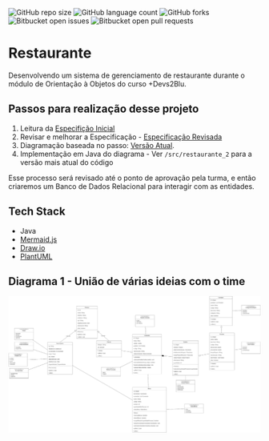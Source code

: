 ![GitHub repo size](https://img.shields.io/github/repo-size/tiagospeckart/restaurante?style=for-the-badge)
![GitHub language count](https://img.shields.io/github/languages/count/tiagospeckart/restaurante?style=for-the-badge)
![GitHub forks](https://img.shields.io/github/forks/tiagospeckart/restaurante?style=for-the-badge)
![Bitbucket open issues](https://img.shields.io/bitbucket/issues/tiagospeckart/restaurante?style=for-the-badge)
![Bitbucket open pull requests](https://img.shields.io/bitbucket/pr-raw/tiagospeckart/restaurante?style=for-the-badge)

# Restaurante

Desenvolvendo um sistema de gerenciamento de restaurante durante o módulo de Orientação à Objetos do curso +Devs2Blu.

## Passos para realização desse projeto

1. Leitura da [Especifição Inicial](https://github.com/edsonsreis/Project-Restaurant-Ravin/blob/main/docs/especifica%C3%A7%C3%A3oInicial.md)
2. Revisar e melhorar a Especificação - [Especificação Revisada](https://github.com/edsonsreis/Project-Restaurant-Ravin/blob/main/docs/especifica%C3%A7%C3%A3oRevisada.md)
3. Diagramação baseada no passo:  [Versão Atual](https://github.com/edsonsreis/Project-Restaurant-Ravin/blob/main/diagrams/ravin.drawio.png).
4. Implementação em Java do diagrama - Ver `/src/restaurante_2` para a versão mais atual do código

Esse processo será revisado até o ponto de aprovação pela turma, e então criaremos um Banco de Dados Relacional para interagir com as entidades.

## Tech Stack

- Java
- [Mermaid.js](https://mermaid.js.org/)
- [Draw.io](https://app.diagrams.net/)
- [PlantUML](https://plantuml.com/)

## Diagrama 1 - União de várias ideias com o time

![Diagrama Restaurante 1](https://github.com/edsonsreis/Project-Restaurant-Ravin/blob/main/diagrams/ravin.drawio.png)

